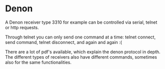 # Denon

A Denon receiver type 3310 for example can be controlled via serial, telnet or http requests.

Through telnet you can only send one command at a time:
telnet connect, send command, telnet disconnect, and again and again :(

There are a lot of pdf's available, which explain the denon protocol in depth.
The different types of receivers also have different commands, sometimes also for the same functionalities.
